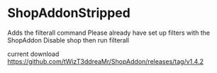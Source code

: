 # ShopAddonStripped

Adds the filterall command
Please already have set up filters with the ShopAddon
Disable shop then run filterall

current download https://github.com/tWizT3ddreaMr/ShopAddon/releases/tag/v1.4.2
